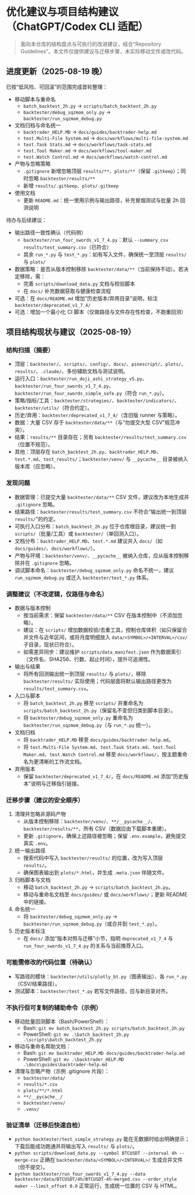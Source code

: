 # 优化建议与项目结构建议（ChatGPT/Codex CLI 适配）

> 面向本仓库的结构盘点与可执行的改进建议，结合“Repository Guidelines”。本文件仅提供建议与迁移步骤，未实际移动文件或改代码。

## 进度更新（2025-08-19 晚）

已按“低风险、可回滚”的范围完成首轮整理：
- 移动脚本与重命名
  - `batch_backtest_2h.py` → `scripts/batch_backtest_2h.py`
  - `backtester/debug_sqzmom_only.py` → `backtester/run_sqzmom_debug.py`
- 文档归档与命名统一
  - `backtrader_HELP.MD` → `docs/guides/backtrader-help.md`
  - `test.Multi-File System.md` → `docs/workflows/multi-file-system.md`
  - `test.Task Stats.md` → `docs/workflows/task-stats.md`
  - `test.Tool Maker.md` → `docs/workflows/tool-maker.md`
  - `test.Watch Control.md` → `docs/workflows/watch-control.md`
- 产物与忽略策略
  - `.gitignore` 新增忽略顶层 `results/**`、`plots/**`（保留 `.gitkeep`）；同时忽略 `backtester/results/**`
  - 新增 `results/.gitkeep`、`plots/.gitkeep`
- 使用文档
  - 更新 `README.md`：统一使用示例与输出路径，补充冒烟测试与批量 2h 回测说明

待办与后续建议：
- 输出路径一致性确认（代码侧）
  - `backtester/run_four_swords_v1_7_4.py`：默认 `--summary_csv results/test_summary.csv`（已符合）
  - 其余 `run_*.py` 与 `test_*.py`：如有写入文件，确保统一至顶层 `results/` 与 `plots/`
- 数据策略：是否从版本控制移除 `backtester/data/**`（当前保持不动）。若决定移除，需：
  - 完善 `scripts/download_data.py` 文档与校验脚本
  - 在 `docs/` 补充数据获取与健康检查流程
- 可选：在 `docs/README.md` 增加“历史版本/弃用目录”说明，标注 `backtester/deprecated_v1_7_4/`
- 可选：增加一个最小化 CI 脚本（仅做路径与文件存在性检查，不跑重回测）

## 项目结构现状与建议（2025-08-19）

### 结构扫描（摘要）
- 顶层：`backtester/`、`scripts/`、`config/`、`docs/`、`pinescript/`、`plots/`、`results/`、`.claude/`、多份辅助文档与测试说明。
- 运行入口：`backtester/run_doji_ashi_strategy_v5.py`、`backtester/run_four_swords_v1_7_4.py`、`backtester/run_four_swords_simple_safe.py`（符合 `run_*.py`）。
- 策略/指标/工具：`backtester/strategies/`、`backtester/indicators/`、`backtester/utils/`（符合约定）。
- 历史/弃用：`backtester/deprecated_v1_7_4/`（含旧版 runner 与策略）。
- 数据：大量 CSV 存于 `backtester/data/**`（与“勿提交大型 CSV”规范冲突）。
- 结果：`results/**` 目录存在；另有 `backtester/results/test_summary.csv`（位置不规范）。
- 其他：顶层存在 `batch_backtest_2h.py`、`backtrader_HELP.MD`、`test.*.md`、`test_results/`；`backtester/venv/` 与 `__pycache__` 目录被纳入版本库（应忽略）。

### 发现问题
- 数据管理：已提交大量 `backtester/data/**` CSV 文件，建议改为本地生成并 `.gitignore` 忽略。
- 结果路径：`backtester/results/test_summary.csv` 不符合“输出统一到顶层 `results/`”的约定。
- 可执行入口分布：`batch_backtest_2h.py` 位于仓库根目录，建议统一到 `scripts/`（批量/工具）或 `backtester/`（单回测入口）。
- 文档分布：`backtrader_HELP.MD`、`test.*.md` 建议并入 `docs/`（如 `docs/guides/`、`docs/workflows/`）。
- 产物与环境：`backtester/venv/`、`__pycache__` 被纳入仓库，应从版本控制移除并在 `.gitignore` 忽略。
- 调试脚本命名：`backtester/debug_sqzmom_only.py` 命名不统一，建议 `run_sqzmom_debug.py` 或迁入 `backtester/test_*.py` 体系。

### 调整建议（不改逻辑，仅路径与命名）
- 数据与版本控制
  - 按当前需求：保留 `backtester/data/**` CSV 在版本控制中（不添加忽略）。
  - 建议：在 `scripts/` 增加数据校验/去重工具，控制仓库体积（如只保留合并文件与近年区间，或将月度明细放入 `data/<SYMBOL>/<INTERVAL>/csv/` 子目录，现状已符合）。
  - 如需差异同步：建议维护 `scripts/data_manifest.json` 作为数据索引（文件名、SHA256、行数、起止时间），提升可追溯性。
- 输出与结果
  - 将所有回测输出统一到顶层 `results/` 与 `plots/`，移除 `backtester/results/` 实际使用；代码层面将默认输出路径更改为 `results/test_summary.csv`。
- 入口与脚本
  - 将 `batch_backtest_2h.py` 移至 `scripts/` 并重命名为 `scripts/batch_backtest_2h.py`（保留名不变但归类到脚本目录）。
  - 将 `backtester/debug_sqzmom_only.py` 重命名为 `backtester/run_sqzmom_debug.py`（与 `run_*.py` 统一）。
- 文档归档
  - 将 `backtrader_HELP.MD` 移至 `docs/guides/backtrader-help.md`。
  - 将 `test.Multi-File System.md`、`test.Task Stats.md`、`test.Tool Maker.md`、`test.Watch Control.md` 移至 `docs/workflows/`，按主题重命名为更清晰的工作流文档。
- 弃用版本
  - 保留 `backtester/deprecated_v1_7_4/`，在 `docs/README.md` 添加“历史版本”说明与迁移指引链接。

### 迁移步骤（建议的安全顺序）
1) 清理并忽略非源码产物
   - 从版本控制移除：`backtester/venv/`、`**/__pycache__/`、`backtester/results/**`、所有 CSV（数据应由下载脚本重建）。
   - 更新 `.gitignore`，确保上述路径被忽略；保留 `.env.example`，避免提交真实 `.env`。
2) 统一输出路径
   - 搜索代码中写入 `backtester/results/` 的位置，改为写入顶层 `results/`。
   - 确保图表输出到 `plots/*.html`，并生成 `.meta.json` 伴随文件。
3) 归档脚本与文档
   - 移动 `batch_backtest_2h.py` → `scripts/batch_backtest_2h.py`。
   - 移动与重命名文档至 `docs/guides/` 或 `docs/workflows/`；更新 README 中的链接。
4) 命名统一
   - 将 `backtester/debug_sqzmom_only.py` → `backtester/run_sqzmom_debug.py`（或合并到 `test_*.py`）。
5) 历史版本标注
   - 在 `docs/` 添加“版本对照与迁移”小节，指明 `deprecated_v1_7_4` 与 `run_four_swords_v1_7_4.py` 的关系与当前推荐入口。

### 可能需修改的代码位置（待确认）
- 写路径的模块：`backtester/utils/plotly_bt.py`（图表输出）、各 `run_*.py`（CSV/结果路径）。
- 测试脚本：`backtester/test_*.py` 若写文件路径，应与新目录对齐。

### 不执行但可复制的辅助命令（示例）
- 移动批量回测脚本（Bash/PowerShell）：
  - Bash: `git mv batch_backtest_2h.py scripts/batch_backtest_2h.py`
  - PowerShell: `git mv .\batch_backtest_2h.py .\scripts\batch_backtest_2h.py`
- 移动与重命名帮助文档：
  - Bash: `git mv backtrader_HELP.MD docs/guides/backtrader-help.md`
  - PowerShell: `git mv .\backtrader_HELP.MD .\docs\guides\backtrader-help.md`
- 清理与忽略产物（示例 .gitignore 片段）：
  - `backtester/data/`
  - `results/*.csv`
  - `plots/**/*.html`
  - `**/__pycache__/`
  - `backtester/venv/`
  - `.venv/`

### 验证清单（迁移后快速自检）
- `python backtester/test_simple_strategy.py` 能在无数据时给出明确提示；下载后能成功跑通并将输出写入 `results/` 与 `plots/`。
- `python scripts/download_data.py --symbol BTCUSDT --interval 4h --merge-csv` 正确在 `backtester/data/<SYMBOL>/<INTERVAL>/` 生成合并文件（但不提交）。
- `python backtester/run_four_swords_v1_7_4.py --data backtester/data/BTCUSDT/4h/BTCUSDT-4h-merged.csv --order_style maker --limit_offset 0.0` 正常运行，生成统一位置的 CSV 与 HTML。
